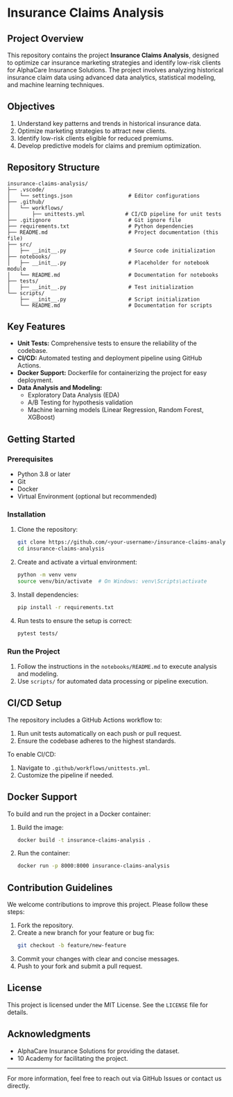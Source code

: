 # Insurance Claims Analysis

## Project Overview
This repository contains the project **Insurance Claims Analysis**, designed to optimize car insurance marketing strategies and identify low-risk clients for AlphaCare Insurance Solutions. The project involves analyzing historical insurance claim data using advanced data analytics, statistical modeling, and machine learning techniques.

## Objectives
1. Understand key patterns and trends in historical insurance data.
2. Optimize marketing strategies to attract new clients.
3. Identify low-risk clients eligible for reduced premiums.
4. Develop predictive models for claims and premium optimization.

## Repository Structure
```
insurance-claims-analysis/
├── .vscode/
│   └── settings.json                  # Editor configurations
├── .github/
│   └── workflows/
│       ├── unittests.yml             # CI/CD pipeline for unit tests
├── .gitignore                         # Git ignore file
├── requirements.txt                   # Python dependencies
├── README.md                          # Project documentation (this file)
├── src/
│   ├── __init__.py                    # Source code initialization
├── notebooks/
│   ├── __init__.py                    # Placeholder for notebook module
│   └── README.md                      # Documentation for notebooks
├── tests/
│   ├── __init__.py                    # Test initialization
└── scripts/
    ├── __init__.py                    # Script initialization
    └── README.md                      # Documentation for scripts
```

## Key Features
- **Unit Tests:** Comprehensive tests to ensure the reliability of the codebase.
- **CI/CD:** Automated testing and deployment pipeline using GitHub Actions.
- **Docker Support:** Dockerfile for containerizing the project for easy deployment.
- **Data Analysis and Modeling:**
  - Exploratory Data Analysis (EDA)
  - A/B Testing for hypothesis validation
  - Machine learning models (Linear Regression, Random Forest, XGBoost)

## Getting Started
### Prerequisites
- Python 3.8 or later
- Git
- Docker
- Virtual Environment (optional but recommended)

### Installation
1. Clone the repository:
   ```bash
   git clone https://github.com/<your-username>/insurance-claims-analysis.git
   cd insurance-claims-analysis
   ```
2. Create and activate a virtual environment:
   ```bash
   python -m venv venv
   source venv/bin/activate  # On Windows: venv\Scripts\activate
   ```
3. Install dependencies:
   ```bash
   pip install -r requirements.txt
   ```
4. Run tests to ensure the setup is correct:
   ```bash
   pytest tests/
   ```

### Run the Project
1. Follow the instructions in the `notebooks/README.md` to execute analysis and modeling.
2. Use `scripts/` for automated data processing or pipeline execution.

## CI/CD Setup
The repository includes a GitHub Actions workflow to:
1. Run unit tests automatically on each push or pull request.
2. Ensure the codebase adheres to the highest standards.

To enable CI/CD:
1. Navigate to `.github/workflows/unittests.yml`.
2. Customize the pipeline if needed.

## Docker Support
To build and run the project in a Docker container:
1. Build the image:
   ```bash
   docker build -t insurance-claims-analysis .
   ```
2. Run the container:
   ```bash
   docker run -p 8000:8000 insurance-claims-analysis
   ```

## Contribution Guidelines
We welcome contributions to improve this project. Please follow these steps:
1. Fork the repository.
2. Create a new branch for your feature or bug fix:
   ```bash
   git checkout -b feature/new-feature
   ```
3. Commit your changes with clear and concise messages.
4. Push to your fork and submit a pull request.

## License
This project is licensed under the MIT License. See the `LICENSE` file for details.

## Acknowledgments
- AlphaCare Insurance Solutions for providing the dataset.
- 10 Academy for facilitating the project.

---
For more information, feel free to reach out via GitHub Issues or contact us directly.

